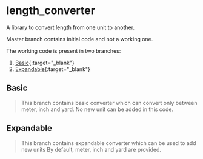 # length_converter

A library to convert length from one unit to another.

Master branch contains initial code and not a working one.

The working code is present in two branches:

1. [Basic](https://bitbucket.org/srahul07/length_converter/src/basic/){:target="_blank"}
2. [Expandable](https://bitbucket.org/srahul07/length_converter/src/expandable/){:target="_blank"}

## Basic

> This branch contains basic converter which can convert only between meter, inch and yard.
> No new unit can be added in this code.

## Expandable

> This branch contains expandable converter which can be used to add new units
> By default, meter, inch and yard are provided.